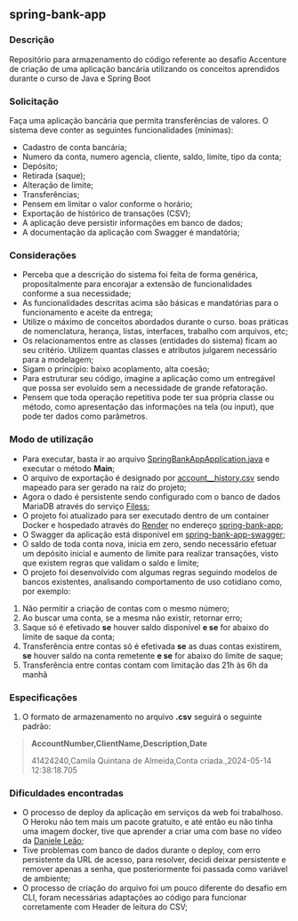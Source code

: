 ## spring-bank-app
### Descrição
Repositório para armazenamento do código referente ao desafio Accenture de criação de uma aplicação bancária utilizando os conceitos aprendidos durante o curso de Java e Spring Boot

### Solicitação
Faça uma aplicação bancária que permita transferências de valores. O sistema deve conter as seguintes funcionalidades (mínimas):

- Cadastro de conta bancária;
- Numero da conta, numero agencia, cliente, saldo, limite, tipo da conta;
- Depósito;
- Retirada (saque);
- Alteração de limite;
- Transferências;
- Pensem em limitar o valor conforme o horário;
- Exportação de histórico de transações (CSV);
- A aplicação deve persistir informações em banco de dados;
- A documentação da aplicação com Swagger é mandatória;

### Considerações
- Perceba que a descrição do sistema foi feita de forma genérica, propositalmente para encorajar a extensão de funcionalidades conforme a sua necessidade;
- As funcionalidades descritas acima são básicas e mandatórias para o funcionamento e aceite da entrega;
- Utilize o máximo de conceitos abordados durante o curso. boas práticas de nomenclatura, herança, listas, interfaces, trabalho com arquivos, etc;
- Os relacionamentos entre as classes (entidades do sistema) ficam ao seu critério. Utilizem quantas classes e atributos julgarem necessário para a modelagem;
- Sigam o princípio: baixo acoplamento, alta coesão;
- Para estruturar seu código, imagine a aplicação como um entregável que possa ser evoluído sem a necessidade de grande refatoração.
- Pensem que toda operação repetitiva pode ter sua própria classe ou método, como apresentação das informações na tela (ou input), que pode ter dados como parâmetros.

### Modo de utilização
- Para executar, basta ir ao arquivo [SpringBankAppApplication.java](src/main/java/com/course/springbankapp/SpringBankAppApplication.java) e executar o método **Main**;
- O arquivo de exportação é designado por [account_<accountId>_history.csv](account_3_history.csv) sendo mapeado para ser gerado na raiz do projeto;
- Agora o dado é persistente sendo configurado com o banco de dados MariaDB através do serviço [Filess](https://dash.filess.io/);
- O projeto foi atualizado para ser executado dentro de um container Docker e hospedado através do [Render](https://render.com) no endereço [spring-bank-app](https://spring-bank-app.onrender.com);
- O Swagger da aplicação está disponível em [spring-bank-app-swagger](https://spring-bank-app.onrender.com/swagger-ui/index.html);
- O saldo de toda conta nova, inicia em zero, sendo necessário efetuar um depósito inicial e aumento de limite para realizar transações, visto que existem regras que validam o saldo e limite;
- O projeto foi desenvolvido com algumas regras seguindo modelos de bancos existentes, analisando comportamento de uso cotidiano como, por exemplo:
1. Não permitir a criação de contas com o mesmo número;
3. Ao buscar uma conta, se a mesma não existir, retornar erro;
5. Saque só é efetivado **se** houver saldo disponível **e se** for abaixo do limite de saque da conta;
6. Transferência entre contas só é efetivada **se** as duas contas existirem, **se** houver saldo na conta remetente **e se** for abaixo do limite de saque;
7. Transferência entre contas contam com limitação das 21h às 6h da manhã

### Especificações
1. O formato de armazenamento no arquivo **.csv** seguirá o seguinte padrão:
> **AccountNumber,ClientName,Description,Date**
>
> 41424240,Camila Quintana de Almeida,Conta criada.,2024-05-14 12:38:18.705

### Dificuldades encontradas
- O processo de deploy da aplicação em serviços da web foi trabalhoso. O Heroku não tem mais um pacote gratuito, e até então eu não tinha uma imagem docker, tive que aprender a criar uma com base no vídeo da [Daniele Leão](https://youtu.be/fwWvgk_SW2g?si=xDYU8HGtSFCzg3dp);
- Tive problemas com banco de dados durante o deploy, com erro persistente da URL de acesso, para resolver, decidi deixar persistente e remover apenas a senha, que posteriormente foi passada como variável de ambiente;
- O processo de criação do arquivo foi um pouco diferente do desafio em CLI, foram necessárias adaptações ao código para funcionar corretamente com Header de leitura do CSV;